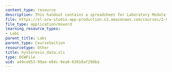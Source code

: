 ```yaml
---
content_type: resource
description: This handout contains a spreadsheet for Laboratory Module 2.
file: https://ol-ocw-studio-app-production.s3.amazonaws.com/courses/2-002-mechanics-and-materials-ii-spring-2004/a49ce95399aee64c9ea063818af29dba_hysteresis_data.xls
file_type: application/msword
learning_resource_types:
- Labs
parent_title: Labs
parent_type: CourseSection
resourcetype: Other
title: hysteresis_data.xls
type: OCWFile
uid: a49ce953-99ae-e64c-9ea0-63818af29dba
---
```

